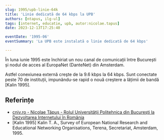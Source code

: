 ```yaml
---
slug: 1995/upb-linie-64k
title: 'Linie dedicată de 64 kbps la UPB'
authors: [ntapus, ilg-ul]
tags: [internet, educatie, upb, autor:nicolae.tapus]
date: 2023-12-13T17:25:40

eventDate: '1995-06'
eventSummary: 'La UPB este instalată o linie dedicată de 64 kbps'

---
```


În luna iunie 1995 este închiriat un nou canal de comunicații între București și nodul de acces al EuropaNet (DanteNet) din Amsterdam.

<!-- truncate -->

Astfel conexiunea externă creşte de la 9.6 kbps la 64 kbps. Sunt conectate peste 70 de instituții, impunându-se rapid o nouă creștere a lățimii de bandă [Kalin 1995].

## Referințe

- [cniv.ro - Nicolae Tăpuș - Rolul Universității Politehnica din București la Dezvoltarea Internetului în România](https://cniv.ro/documents/26/CNIV_Volum_Aniversar_2023_-_Versiune_Online_DPxioQg.pdf)
- [Kalin 1995] Kalin T. A., Survey of European National Research and Educational Networking Organisations, Terena, Secretariat, Amsterdam, 1995.
